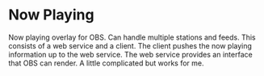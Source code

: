 # Now Playing

Now playing overlay for OBS. Can handle multiple stations and feeds. This consists of a web service and a client. The client pushes the now playing information up to the web service. The web service provides an interface that OBS can render. A little complicated but works for me.